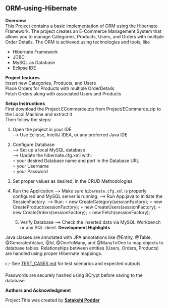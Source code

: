 ## ORM-using-Hibernate

**Overview** <br>
This Project contains a basic implementation of ORM using the Hibernate Framework. The project creates an E-Commerce Management System that allows you to manage Categories, Products, Users, and Orders with multiple Order Details. The ORM is achieved using technologies and tools, like
- Hibernate Framework
- JDBC
- MySQL as Database
- Eclipse IDE


**Project features** <br>
Insert new Categories, Products, and Users <br>
Place Orders for Products with multiple OrderDetails <br>
Fetch Orders along with associated Users and Products <br>


**Setup Instructions** <br>
First download the Project ECommerce.zip from Project/ECommerce.zip to the Local Machine and extract it <br>
Then follow the steps:<br>
1. Open the project in your IDE <br>
   ⟶ Use Eclipse, IntelliJ IDEA, or any preferred Java IDE
2. Configure Database<br>
   ⟶ Set up a local MySQL database<br>
   ⟶ Update the hibernate.cfg.xml with:<br>
      ∘ your desired Database name and port in the Database URL<br>
      ∘ your Username<br>
      ∘ your Password<br>
3. Set proper values as desired, in the CRUD Methodologies 
4. Run the Application
        ⟶ Make sure `hibernate.cfg.xml` is properly configured and MySQL server is 
              running.
        ⟶ Run App.java to initiate the SessionFactory.
        ⟶ Run:
                ∘ new CreateCategory(sessionFactory);
                ∘ new CreateProduct(sessionFactory);
                ∘ new CreateUsers(sessionFactory);
                ∘ new CreateOrders(sessionFactory);
                ∘ new Fetch(sessionFactory);

      5. Verify Database
        ⟶ Check the inserted data via MySQL Workbench or any SQL client.
**Development Highlights**

Java classes are annotated with JPA annotations like @Entity, @Table, @GeneratedValue, @Id, @OneToMany, and @ManyToOne to map objects to database tables.
Relationships between entities (Users, Orders, Products) are handled using proper Hibernate mappings.

👉 See [TEST_CASES.md](./TEST_CASES.md) for test scenarios and expected outputs.

Passwords are securely hashed using BCrypt before saving to the database.

**Authors and Acknowledgment**

Project Title was created by **[Satakshi Poddar](https://github.com/satCODER04)**
